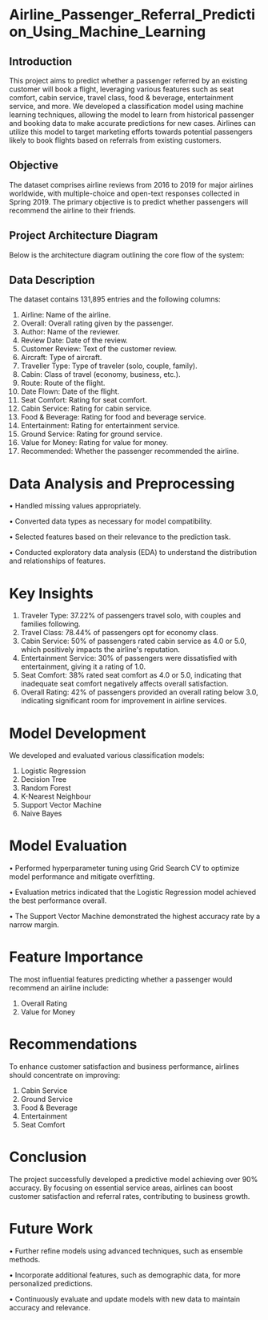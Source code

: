 # Airline_Passenger_Referral_Prediction_Using_Machine_Learning

## Introduction
This project aims to predict whether a passenger referred by an existing customer will book a flight, leveraging various features such as seat comfort, cabin service, travel class, food & beverage, entertainment service, and more. We developed a classification model using machine learning techniques, allowing the model to learn from historical passenger and booking data to make accurate predictions for new cases. Airlines can utilize this model to target marketing efforts towards potential passengers likely to book flights based on referrals from existing customers.

## Objective
The dataset comprises airline reviews from 2016 to 2019 for major airlines worldwide, with multiple-choice and open-text responses collected in Spring 2019. The primary objective is to predict whether passengers will recommend the airline to their friends.

## Project Architecture Diagram
Below is the architecture diagram outlining the core flow of the system:

## Data Description
The dataset contains 131,895 entries and the following columns:

1. Airline: Name of the airline.
2. Overall: Overall rating given by the passenger.
3. Author: Name of the reviewer.
4. Review Date: Date of the review.
5. Customer Review: Text of the customer review.
6. Aircraft: Type of aircraft.
7. Traveller Type: Type of traveler (solo, couple, family).
8. Cabin: Class of travel (economy, business, etc.).
9. Route: Route of the flight.
10. Date Flown: Date of the flight.
11. Seat Comfort: Rating for seat comfort.
12. Cabin Service: Rating for cabin service.
13. Food & Beverage: Rating for food and beverage service.
14. Entertainment: Rating for entertainment service.
15. Ground Service: Rating for ground service.
16. Value for Money: Rating for value for money.
17. Recommended: Whether the passenger recommended the airline.

# Data Analysis and Preprocessing
• Handled missing values appropriately.

• Converted data types as necessary for model compatibility.

• Selected features based on their relevance to the prediction task.

• Conducted exploratory data analysis (EDA) to understand the distribution and relationships of features.

# Key Insights
1. Traveler Type: 37.22% of passengers travel solo, with couples and families following.
2. Travel Class: 78.44% of passengers opt for economy class.
3. Cabin Service: 50% of passengers rated cabin service as 4.0 or 5.0, which positively impacts the airline's reputation.
4. Entertainment Service: 30% of passengers were dissatisfied with entertainment, giving it a rating of 1.0.
5. Seat Comfort: 38% rated seat comfort as 4.0 or 5.0, indicating that inadequate seat comfort negatively affects overall satisfaction.
6. Overall Rating: 42% of passengers provided an overall rating below 3.0, indicating significant room for improvement in airline services.

# Model Development
We developed and evaluated various classification models:

1. Logistic Regression
2. Decision Tree
3. Random Forest
4. K-Nearest Neighbour
5. Support Vector Machine
6. Naive Bayes

# Model Evaluation

• Performed hyperparameter tuning using Grid Search CV to optimize model performance and mitigate overfitting.

• Evaluation metrics indicated that the Logistic Regression model achieved the best performance overall.

• The Support Vector Machine demonstrated the highest accuracy rate by a narrow margin.

# Feature Importance
The most influential features predicting whether a passenger would recommend an airline include:
1. Overall Rating
2. Value for Money

# Recommendations
To enhance customer satisfaction and business performance, airlines should concentrate on improving:

1. Cabin Service
2. Ground Service
3. Food & Beverage
4. Entertainment
5. Seat Comfort

# Conclusion
The project successfully developed a predictive model achieving over 90% accuracy. By focusing on essential service areas, airlines can boost customer satisfaction and referral rates, contributing to business growth.

# Future Work
• Further refine models using advanced techniques, such as ensemble methods.

• Incorporate additional features, such as demographic data, for more personalized predictions.

• Continuously evaluate and update models with new data to maintain accuracy and relevance.



